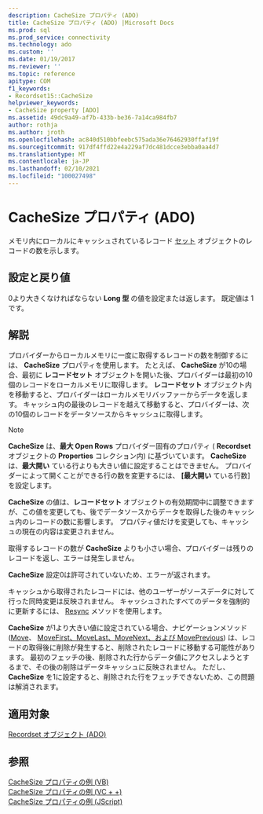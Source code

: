 ```yaml
---
description: CacheSize プロパティ (ADO)
title: CacheSize プロパティ (ADO) |Microsoft Docs
ms.prod: sql
ms.prod_service: connectivity
ms.technology: ado
ms.custom: ''
ms.date: 01/19/2017
ms.reviewer: ''
ms.topic: reference
apitype: COM
f1_keywords:
- Recordset15::CacheSize
helpviewer_keywords:
- CacheSize property [ADO]
ms.assetid: 49dc9a49-af7b-433b-be36-7a14ca984fb7
author: rothja
ms.author: jroth
ms.openlocfilehash: ac840d510bbfeebc575ada36e76462930ffaf19f
ms.sourcegitcommit: 917df4ffd22e4a229af7dc481dcce3ebba0aa4d7
ms.translationtype: MT
ms.contentlocale: ja-JP
ms.lasthandoff: 02/10/2021
ms.locfileid: "100027498"
---
```

# <a name="cachesize-property-ado"></a>CacheSize プロパティ (ADO)
メモリ内にローカルにキャッシュされているレコード [セット](./recordset-object-ado.md) オブジェクトのレコードの数を示します。  
  
## <a name="settings-and-return-values"></a>設定と戻り値  
 0より大きくなければならない **Long 型** の値を設定または返します。 既定値は 1 です。  
  
## <a name="remarks"></a>解説  
 プロバイダーからローカルメモリに一度に取得するレコードの数を制御するには、 **CacheSize** プロパティを使用します。 たとえば、 **CacheSize** が10の場合、最初に **レコードセット** オブジェクトを開いた後、プロバイダーは最初の10個のレコードをローカルメモリに取得します。 **レコードセット** オブジェクト内を移動すると、プロバイダーはローカルメモリバッファーからデータを返します。 キャッシュ内の最後のレコードを越えて移動すると、プロバイダーは、次の10個のレコードをデータソースからキャッシュに取得します。  
  
> [!NOTE]
>  **CacheSize** は、**最大 Open Rows** プロバイダー固有のプロパティ ( **Recordset** オブジェクトの **Properties** コレクション内) に基づいています。 **CacheSize** は、**最大開い** ている行よりも大きい値に設定することはできません。 プロバイダーによって開くことができる行の数を変更するには、 **[最大開い** ている行数] を設定します。  
  
 **CacheSize** の値は、**レコードセット** オブジェクトの有効期間中に調整できますが、この値を変更しても、後でデータソースからデータを取得した後のキャッシュ内のレコードの数に影響します。 プロパティ値だけを変更しても、キャッシュの現在の内容は変更されません。  
  
 取得するレコードの数が **CacheSize** よりも小さい場合、プロバイダーは残りのレコードを返し、エラーは発生しません。  
  
 **CacheSize** 設定0は許可されていないため、エラーが返されます。  
  
 キャッシュから取得されたレコードには、他のユーザーがソースデータに対して行った同時変更は反映されません。 キャッシュされたすべてのデータを強制的に更新するには、 [Resync](./resync-method.md) メソッドを使用します。  
  
 **CacheSize** が1より大きい値に設定されている場合、ナビゲーションメソッド ([Move](./move-method-ado.md)、 [MoveFirst、MoveLast、MoveNext、および MovePrevious](./movefirst-movelast-movenext-and-moveprevious-methods-ado.md)) は、レコードの取得後に削除が発生すると、削除されたレコードに移動する可能性があります。 最初のフェッチの後、削除された行からデータ値にアクセスしようとするまで、その後の削除はデータキャッシュに反映されません。 ただし、 **CacheSize** を1に設定すると、削除された行をフェッチできないため、この問題は解消されます。  
  
## <a name="applies-to"></a>適用対象  
 [Recordset オブジェクト (ADO)](./recordset-object-ado.md)  
  
## <a name="see-also"></a>参照  
 [CacheSize プロパティの例 (VB)](./cachesize-property-example-vb.md)   
 [CacheSize プロパティの例 (VC + +)](./cachesize-property-example-vc.md)   
 [CacheSize プロパティの例 (JScript)](./cachesize-property-example-jscript.md)